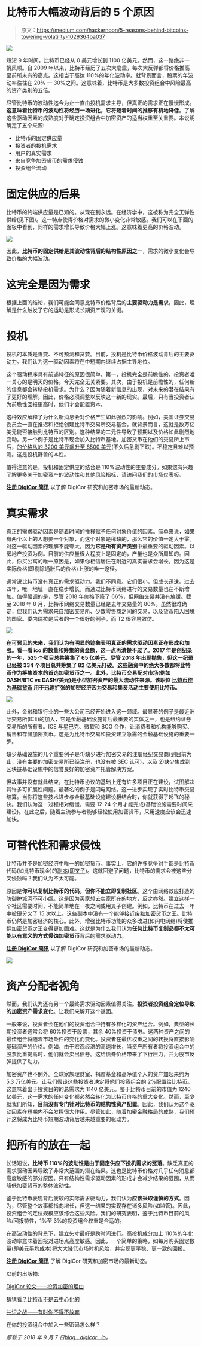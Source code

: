 # 比特币大幅波动背后的 5 个原因

> 原文：<https://medium.com/hackernoon/5-reasons-behind-bitcoins-towering-volatility-1029364ba037>

![](img/a7650ab6e9a9f8251bcb158c11627665.png)

短短 9 年时间，比特币已经从 0 美元增长到 1100 亿美元。然而，这一路绝非一帆风顺。自 2009 年以来，比特币经历了五次大崩盘，每次大反弹都将价格推高至前所未有的高点。这相当于高达 110%的年化波动率。就背景而言，股票的年波动率往往在 20% — 30%之间。这意味着，比特币是大多数投资组合中风险最高的资产类别的五倍。

尽管比特币的波动性迄今为止一直由投机需求主导，但真正的需求正在慢慢形成。**这意味着比特币的波动性将经历一场进化，它将随着时间的推移有机地降低**。了解这些驱动因素的成熟度对于确定投资组合中加密资产的适当权重至关重要。本说明确定了五个来源:

*   比特币的固定供应量
*   投资者的投机需求
*   用户的真实需求
*   来自竞争加密货币的需求侵蚀
*   投资组合流动

# 固定供应的后果

比特币的终端供应量是已知的。从现在到永远。在经济学中，这被称为完全无弹性供给(见下图)。这一特点使得价格对需求的微小变化非常敏感。我们可以在下面的面板中看到，同样的需求增长导致价格大幅上涨。这意味着更高的价格波动。

![](img/2369a424ee653f2c94d995806d879041.png)

因此，**比特币的固定供给是其波动性背后的结构性原因之一**，需求的微小变化会导致价格的大幅波动。

# 这完全是因为需求

根据上面的结论，我们可能会同意比特币价格背后的**主要驱动力是需求**。因此，理解是什么触发了它的运动是形成长期资产观的关键。

# 投机

投机的本质是善变、不可预测和贪婪。目前，投机是比特币价格波动背后的主要驱动力。我们认为这一驱动因素将在中短期内继续占据主导地位。

这个驱动程序具有前述特征的原因很简单。第一，投机完全是前瞻性的。投资者唯一关心的是明天的价格。今天完全无关紧要。其次，由于投机是前瞻性的，任何新的信息都会转移投机需求。为什么？因为随着新信息的出现，对未来的潜在结果有了更好的理解。因此，价格必须调整以反映这一新的现实。最后，只有当投资者认为前瞻性回报更高时，他们才会配置资本。

这种效应解释了为什么新消息会对价格产生如此强烈的影响。例如，美国证券交易委员会一直在推迟和拒绝创建比特币交易所交易基金。就背景而言，这就是数万亿美元能否接触到比特币的区别。这种结果的二元性导致了预期以及价格如此剧烈地变动。另一个例子是比特币现金加入比特币基地。加密货币在他们的交易所上市后，[的价格从](https://hackernoon.com/tagged/cryptocurrency)[的 3200 美元飙升至 8500 美元](http://www.slate.com/blogs/future_tense/2017/12/20/bitcoin_cash_s_dazzling_debut_on_coinbase_leads_to_an_investigation_into.html)(不久后急剧下跌)。不稳定且难以预测。这是投机野兽的本性。

值得注意的是，投机和固定供应的结合是 110%波动性的主要成分。如果您有兴趣了解更多关于加密资产的波动性和其他风险指标，请访问我们的[市场仪表板](https://market.digicor.io/)。

[**注册 DigiCor 简讯**](https://digicor.io/pages/newsletter) 以了解 DigiCor 研究和加密市场的最新动态。

# 真实需求

真正的需求驱动因素是随着时间的推移赋予任何对象价值的因素。简单来说，如果有两个以上的人想要一个对象，而这个对象是稀缺的，那么它的价值一定大于零。对这一驱动因素的理解不能夸大，因为**它是所有资产类别**中最重要的驱动因素。以房地产投资为例。目前的供应量很大程度上是固定的，产量也是众所周知的。因此，你买公寓的唯一原因是，如果你相信居住在附近的真实需求会增长。因为这是实际价格(即剔除通胀后的价格)上涨的唯一途径。

通常说比特币没有真正的需求驱动力。我们不同意。它们很小，但成长迅速。过去四年，唯一地址一直在稳步增长，而通过比特币网络进行的交易数量也在不断增加。值得强调的是，尽管 2018 年价格下降了 66%，但网络交易并没有放缓。截至 2018 年 8 月，比特币网络交易数量已经是去年交易量的 80%。虽然很难确定，但我们认为需求来自加密交易所、少数零售商之间的交易，以及货币陷入困境的国家。委内瑞拉是后者的一个很好的例子，而 T2 很容易效仿。

![](img/ef79b1fcf9c6dd951dc756cbf009d230.png)

**在可预见的未来，我们认为有明显的迹象表明真正的需求驱动因素正在形成和加强。看一看 ico 的数量和筹集的资金额，这一点再清楚不过了。2017 年是创纪录的一年，525 个项目总共筹集了 65 亿美元。尽管 2018 年出现抛售，但这一纪录已经被 334 个项目总共筹集了 82 亿美元打破。这些融资中的绝大多数都将比特币作为筹集资本的首选加密货币之一。此外，比特币交易配对市场(例如 DASH/BTC vs DASH/美元)是小型加密资产的最大流动性来源。**该职位** [**比特币作为基础货币**](https://blog.digicor.io/the-role-bitcoin-plays/) **用于迅速扩张的加密经济**因为交易和集资活动主要使用比特币。**

![](img/6b0f8c1d6352c918f4574bfff3602847.png)

此外，金融和银行业的一些大公司已经开始进入这一领域。最显著的例子是最近洲际交易所(ICE)的加入，它是金融基础设施背后最重要的实体之一，也是纽约证券交易所的所有者。ICE 与星巴克、微软和 BCG 合作，让消费者和机构能够购买、销售和存储加密货币。这是为比特币交易和投资建立急需的金融基础设施的重要一步。

缺少基础设施的几个重要例子是:1)缺少进行加密交易的注册经纪交易商(到目前为止，没有主要的加密交易所已经注册，也没有被 SEC 认可)，以及 2)缺少集成到区块链基础设施中的信誉良好的加密资产托管解决方案。

但故事并没有就此结束，在比特币协议的基础上还有许多项目正在建设，试图解决其许多可扩展性问题。最著名的例子是闪电网络。这一进步实现了实时比特币交易结算。当你将这些技术进步与金融基础设施建设相结合时，你就获得了起飞的秘诀。我们认为这一过程相对缓慢，需要 12-24 个月才能完成(基础设施需要时间来建设)。在此之后，随着主流参与者能够轻松使用加密货币，采用速度应该会迅速加快。

# 可替代性和需求侵蚀

比特币并不是加密经济中唯一的加密货币。事实上，它的许多竞争对手都是比特币代码(如比特币现金)的[副本(即叉子)](https://www.investopedia.com/terms/h/hard-fork.asp)。这就回避了问题，比特币的需求会被这些分叉侵蚀吗？我们认为不太可能。

原因是**你可以复制比特币的代码，但你不能立即复制社区**。这个由网络效应打造的防御护城河不可小觑。这是因为买家想去卖家所在的地方，反之亦然。建立这样一个社区需要时间，不能简单地在一夜之间或用叉子创建。例如，比特币在过去一年中被硬分叉了 15 次以上。这些副本中没有一个能够接近废黜加密货币之王。比特币仍然是加密经济的核心。此外，增强比特币功能的众多改进(如闪电网络)将使推翻加密货币之王变得更加困难。这就是为什么我们认为**任何比特币复制品都不太可能以有意义的方式侵蚀加密货币**背后的需求驱动力。

[**注册 DigiCor 简讯**](https://digicor.io/pages/newsletter) 以了解 DigiCor 研究和加密市场的最新动态。

![](img/ab0b0a45bfe1343d58799e2093183e87.png)

# 资产分配者视角

然而，我们认为还有另一个最终需求驱动因素值得关注。**投资者投资组合定位导致的加密资产需求变化**。让我们来解开这个谜团。

一般来说，投资者会在他们的投资组合中持有多样化的资产组合。例如，典型的长期投资者通常会将 60%投资于股票，其余 40%投资于债券。这两种资产之间的最佳组合将随着市场条件的变化而变化。投资者在最优权重之间的转换将直接影响基础资产的价格。例如，由于宏观经济的高速增长，当资产所有者将投资组合中的股票比重提高时，他们就会卖出债券。这给债券价格带来了下行压力，并为股市反弹提供了动力。

加密资产也不例外。全球家族理财室、捐赠基金和高净值个人的资产加起来约为 5.3 万亿美元。让我们假设这些投资者决定将他们投资组合的 2%配置给比特币。这意味着出于投资目的的总需求为 1140 亿美元。鉴于比特币目前的市值为 1240 亿美元，这一需求的任何变化都必然会转化为比特币价格的重大变化。然而，至少就我们所知，**目前没有专门针对比特币的结构性资产配置**。因此，我们认为这个驱动因素在短期内不会发挥很大作用。尽管如此，随着加密金融格局的成熟，我们预计这将成为比特币短期波动背后越来越重要的驱动力。

# 把所有的放在一起

长话短说，**比特币 110%的波动性是由于固定供应下投机需求的涨落**。缺乏真正的需求驱动因素导致了非常大范围的潜在结果。这也是比特币价格对几乎任何消息都高度敏感的部分原因。只有结构性需求驱动因素的形成才会减少结果的范围，从而降低加密货币的整体波动性。

鉴于比特币表现背后疲软的实际需求驱动力，我们认为**应该采取谨慎的方式**。因为，尽管整个故事都指向增长，但这一结果的实现存在诸多风险(如监管)。因此，投资组合的定位规模应该综合这些风险。我们的研究表明，鉴于比特币目前的风险/回报特性，1%至 3%的投资组合权重是合适的。

在高波动性的背景下，建立头寸最好是跨时间进行。高投机成分加上 110%的年化波动率意味着回报对进场点高度敏感。因此，一个简单的策略，如每月购买固定数量(即[美元平均成本](https://www.investopedia.com/terms/d/dollarcostaveraging.asp))将大大降低市场时机风险，并实现更平稳、更一致的回报。

[**注册 DigiCor 简讯**](https://digicor.io/pages/newsletter) 了解 DigiCor 研究和加密市场的最新动态。

以前的出版物:

[DigiCor 论文——投资加密的理由](https://blog.digicor.io/the-digicor-thesis/)

[猜猜看？比特币不是去中心化的](https://blog.digicor.io/the-miners-dilemma/)

[共识之战——有时你不得不放弃](https://blog.digicor.io/the-battle-of-consensus-a-tale-of-bitcoin-forks/)

在你的投资组合中加入一些密码怎么样？

*原载于 2018 年 9 月 7 日*[*blog . digicor . io*](https://blog.digicor.io/5-reasons-behind-bitcoins-towering-volatility/)*。*
